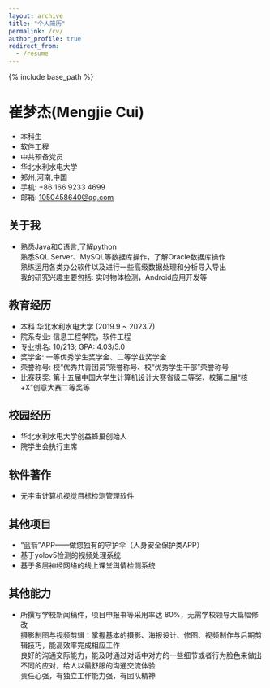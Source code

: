 ```yaml
---
layout: archive
title: "个人简历"
permalink: /cv/
author_profile: true
redirect_from:
  - /resume
---
```


{% include base_path %}

崔梦杰(Mengjie Cui)
======
* 本科生
* 软件工程
* 中共预备党员
* 华北水利水电大学
* 郑州,河南,中国
* 手机: +86 166 9233 4699
* 邮箱: 1050458640@qq.com

## 关于我
* 熟悉Java和C语言,了解python<br>
熟悉SQL Server、MySQL等数据库操作，了解Oracle数据库操作<br>
熟练运用各类办公软件以及进行一些高级数据处理和分析导入导出<br>
我的研究兴趣主要包括: 实时物体检测，Android应用开发等
  
## 教育经历
* 本科 华北水利水电大学 (2019.9 ~ 2023.7)
* 院系专业: 信息工程学院，软件工程
* 专业排名: 10/213; GPA: 4.03/5.0
* 奖学金: 一等优秀学生奖学金、二等学业奖学金
* 荣誉称号: 校“优秀共青团员”荣誉称号、校“优秀学生干部”荣誉称号
* 比赛获奖: 第十五届中国大学生计算机设计大赛省级二等奖、校第二届“核+X”创意大赛二等奖等

## 校园经历
* 华北水利水电大学创益蜂巢创始人
* 院学生会执行主席

## 软件著作
* 元宇宙计算机视觉目标检测管理软件
  
## 其他项目
* “蓝箭”APP——做您独有的守护伞（人身安全保护类APP）
* 基于yolov5检测的视频处理系统
* 基于多层神经网络的线上课堂舆情检测系统
  
## 其他能力
* 所撰写学校新闻稿件，项目申报书等采用率达 80%，无需学校领导大篇幅修改<br>
摄影制图与视频剪辑：掌握基本的摄影、海报设计、修图、视频制作与后期剪辑技巧，能高效率完成相应工作<br>
良好的沟通交际能力，能及时通过对话中对方的一些细节或者行为脸色来做出不同的应对，给人以最舒服的沟通交流体验<br>
责任心强，有独立工作能力强，有团队精神
